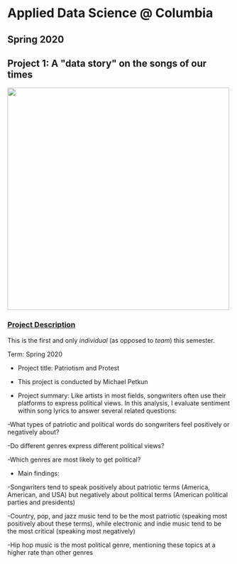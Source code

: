 ﻿# Applied Data Science @ Columbia
## Spring 2020
## Project 1: A "data story" on the songs of our times

<img src="figs/title1.jpeg" width="500">

### [Project Description](doc/)
This is the first and only *individual* (as opposed to *team*) this semester. 

Term: Spring 2020

+ Project title: Patriotism and Protest
+ This project is conducted by Michael Petkun

+ Project summary: Like artists in most fields, songwriters often use their platforms to express political views. In this analysis, I evaluate sentiment within song lyrics to answer several related questions:

-What types of patriotic and political words do songwriters feel positively or negatively about?

-Do different genres express different political views?

-Which genres are most likely to get political?

+ Main findings:

-Songwriters tend to speak positively about patriotic terms (America, American, and USA) but negatively about political terms (American political parties and presidents)

-Country, pop, and jazz music tend to be the most patriotic (speaking most positively about these terms), while electronic and indie music tend to be the most critical (speaking most negatively)

-Hip hop music is the most political genre, mentioning these topics at a higher rate than other genres
